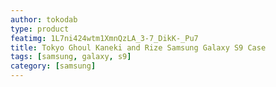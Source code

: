 ```yaml
---
author: tokodab
type: product
featimg: 1L7ni424wtm1XmnQzLA_3-7_DikK-_Pu7
title: Tokyo Ghoul Kaneki and Rize Samsung Galaxy S9 Case
tags: [samsung, galaxy, s9]
category: [samsung]
---
```

